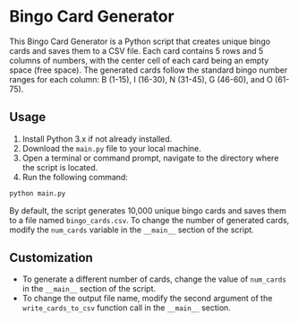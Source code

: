 # Bingo Card Generator

This Bingo Card Generator is a Python script that creates unique bingo cards and saves them to a CSV file. Each card contains 5 rows and 5 columns of numbers, with the center cell of each card being an empty space (free space). The generated cards follow the standard bingo number ranges for each column: B (1-15), I (16-30), N (31-45), G (46-60), and O (61-75).

## Usage

1. Install Python 3.x if not already installed.
2. Download the `main.py` file to your local machine.
3. Open a terminal or command prompt, navigate to the directory where the script is located.
4. Run the following command:

```sh
python main.py
```

By default, the script generates 10,000 unique bingo cards and saves them to a file named `bingo_cards.csv`. To change the number of generated cards, modify the `num_cards` variable in the `__main__` section of the script.

## Customization

- To generate a different number of cards, change the value of `num_cards` in the `__main__` section of the script.
- To change the output file name, modify the second argument of the `write_cards_to_csv` function call in the `__main__` section.
